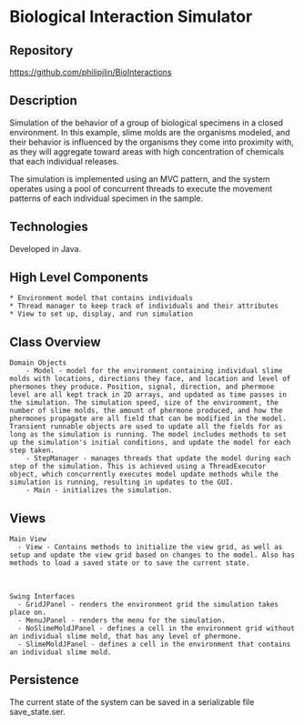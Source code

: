 # Biological Interaction Simulator


## Repository
<https://github.com/philipjlin/BioInteractions>


## Description
Simulation of the behavior of a group of biological specimens in a closed environment. In this example, slime molds are the organisms modeled, and their behavior is influenced by the organisms they come into proximity with, as they will aggregate toward areas with high concentration of chemicals that each individual releases.

The simulation is implemented using an MVC pattern, and the system operates using a pool of concurrent threads to execute the movement patterns of each individual specimen in the sample.


## Technologies
Developed in Java.


## High Level Components
    * Environment model that contains individuals
    * Thread manager to keep track of individuals and their attributes
    * View to set up, display, and run simulation


## Class Overview
    Domain Objects
        - Model - model for the environment containing individual slime molds with locations, directions they face, and location and level of phermones they produce. Position, signal, direction, and phermone level are all kept track in 2D arrays, and updated as time passes in the simulation. The simulation speed, size of the environment, the number of slime molds, the amount of phermone produced, and how the phermones propagate are all field that can be modified in the model. Transient runnable objects are used to update all the fields for as long as the simulation is running. The model includes methods to set up the simulation's initial conditions, and update the model for each step taken. 
        - StepManager - manages threads that update the model during each step of the simulation. This is achieved using a ThreadExecutor object, which concurrently executes model update methods while the simulation is running, resulting in updates to the GUI. 
        - Main - initializes the simulation.


## Views
    Main View
      - View - Contains methods to initialize the view grid, as well as setup and update the view grid based on changes to the model. Also has methods to load a saved state or to save the current state.
      
 <br>
      
    Swing Interfaces
      - GridJPanel - renders the environment grid the simulation takes place on.
      - MenuJPanel - renders the menu for the simulation.
      - NoSlimeMoldJPanel - defines a cell in the environment grid without an individual slime mold, that has any level of phermone.
      - SlimeMoldJPanel - defines a cell in the environment that contains an individual slime mold.


## Persistence
The current state of the system can be saved in a serializable file save_state.ser.
